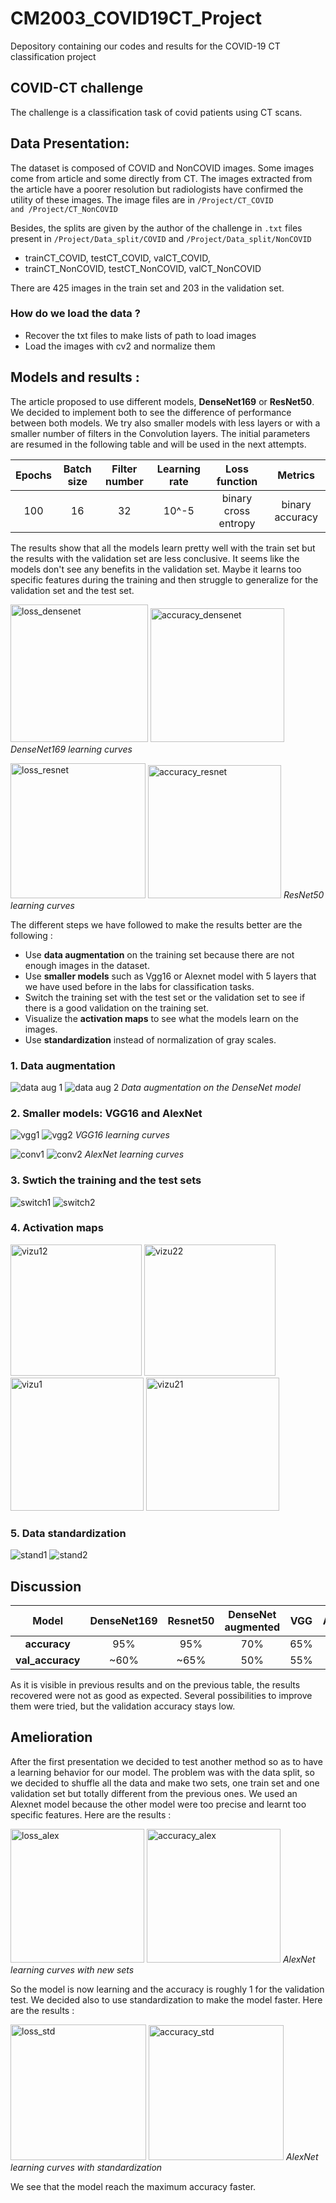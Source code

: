 # CM2003_COVID19CT_Project
Depository containing our codes and results for the COVID-19 CT classification project

## COVID-CT challenge
The challenge is a classification task of covid patients using CT scans. 

## Data Presentation:

The dataset is composed of COVID and NonCOVID images. Some images come from article and some directly from CT. The images extracted from the article have a poorer resolution but radiologists have confirmed the utility of these images. 
The image files are in <code>/Project/CT_COVID and /Project/CT_NonCOVID</code>

Besides, the splits are given by the author of the challenge in <code>.txt</code> files present in <code>/Project/Data_split/COVID</code> and <code>/Project/Data_split/NonCOVID</code>
 - trainCT_COVID, testCT_COVID, valCT_COVID,
 - trainCT_NonCOVID, testCT_NonCOVID, valCT_NonCOVID
 
There are 425 images in the train set and 203 in the validation set. 
 
 ### How do we load the data ?
 
  - Recover the txt files to make lists of path to load images
  - Load the images with cv2 and normalize them

## Models and results :
The article proposed to use different models, **DenseNet169** or **ResNet50**. We decided to implement both to see the difference of performance between both models. We try also smaller models with less layers or with a smaller number of filters in the Convolution layers. 
The initial parameters are resumed in the following table and will be used in the next attempts.

| Epochs 	| Batch size 	| Filter number 	| Learning rate 	|     Loss function    	|     Metrics     	|
|:------:	|:----------:	|:-------------:	|:-------------:	|:--------------------:	|:---------------:	|
|   100  	|     16     	|       32      	|     10^-5     	| binary cross entropy 	| binary accuracy 	|


The results show that all the models learn pretty well with the train set but the results with the validation set are less conclusive. It seems like the models don't see any benefits in the validation set. Maybe it learns too specific features during the training and then struggle to generalize for the validation set and the test set. 


<p float="left">
 
 <img width="220" alt="loss_densenet" src="https://user-images.githubusercontent.com/65956573/97592450-f6ed4880-1a00-11eb-9968-dd5ceb6d95aa.PNG"/>
 <img width="214" alt="accuracy_densenet" src="https://user-images.githubusercontent.com/65956573/97592654-2d2ac800-1a01-11eb-88c6-3fd39afb623b.PNG"/>
 <em>DenseNet169 learning curves</em>
</p>


<p float="left">
 <img width="216" alt="loss_resnet" src="https://user-images.githubusercontent.com/65956573/97629269-25354d00-1a2e-11eb-90d6-d6fcbf5fcc80.PNG"/>
 <img width="213" alt="accuracy_resnet" src="https://user-images.githubusercontent.com/65956573/97629250-1f3f6c00-1a2e-11eb-9091-b0517528ed2b.PNG"/>
 <em>ResNet50 learning curves</em>
</p>


The different steps we have followed to make the results better are the following :
 - Use <strong>data augmentation</strong> on the training set because there are not enough images in the dataset.
 - Use <strong>smaller models</strong> such as Vgg16 or Alexnet model with 5 layers that we have used before in the labs for classification tasks.
 - Switch the training set with the test set or the validation set to see if there is a good validation on the training set.
 - Visualize the <strong>activation maps</strong> to see what the models learn on the images.
 - Use <strong>standardization</strong> instead of normalization of gray scales.
 
 ### 1. Data augmentation 
 
![data aug 1](https://user-images.githubusercontent.com/26654114/97636804-f0c78e00-1a39-11eb-9f6e-8b8bafca8ceb.png) 
![data aug 2](https://user-images.githubusercontent.com/26654114/97636803-f0c78e00-1a39-11eb-9fe9-43b13e907ce0.png)
 <em> Data augmentation on the DenseNet model </em>
 
 ### 2. Smaller models: VGG16 and AlexNet 
 
 ![vgg1](https://user-images.githubusercontent.com/26654114/97636797-ef966100-1a39-11eb-9227-02021db29220.png)
 ![vgg2](https://user-images.githubusercontent.com/26654114/97636796-ef966100-1a39-11eb-9aef-707348208b8a.png)
  <em> VGG16 learning curves </em>

![conv1](https://user-images.githubusercontent.com/26654114/97640159-76e6d300-1a40-11eb-875c-0256856e5ce5.png)
![conv2](https://user-images.githubusercontent.com/26654114/97640156-75b5a600-1a40-11eb-90e1-fb16be651024.png)
<em> AlexNet learning curves </em>

 ### 3. Swtich the training and the test sets 
 
![switch1](https://user-images.githubusercontent.com/26654114/97643107-1c04aa00-1a47-11eb-8676-cb1931550b96.png)
![switch2](https://user-images.githubusercontent.com/26654114/97643104-1ad37d00-1a47-11eb-9924-9b56c89c3f93.png)

 ### 4. Activation maps 
 
 <p float="left">
  <img width="210" alt="vizu12" src="https://user-images.githubusercontent.com/26654114/97636802-f02ef780-1a39-11eb-83cd-7e1f83b2ca82.png"/>
 <img width="210" alt="vizu22" src="https://user-images.githubusercontent.com/26654114/97636799-f02ef780-1a39-11eb-8b44-c6addd3d37e4.png"/>
 <img width="213" alt="vizu1" src="https://user-images.githubusercontent.com/26654114/97636793-ef966100-1a39-11eb-8ccd-88238742eb75.png"/>
 <img width="213" alt="vizu21" src="https://user-images.githubusercontent.com/26654114/97636791-ee653400-1a39-11eb-8795-269f7867ab52.png"/>
</p>


 ### 5. Data standardization

![stand1](https://user-images.githubusercontent.com/26654114/97695970-281f5480-1aa5-11eb-9d2b-7406a99d2178.png)
![stand2](https://user-images.githubusercontent.com/26654114/97695967-2786be00-1aa5-11eb-801d-b39caeabd7fa.png)

## Discussion

| Model 	| DenseNet169 	| Resnet50 	| DenseNet augmented 	| VGG 	| AlexNet 	| AlexNet switched 	| AlexNet standardized 	|
|:-:	|:-:	|:-:	|:-:	|:-:	|:-:	|:-:	|:-:	|
| **accuracy** 	| 95% 	| 95% 	| 70% 	| 65% 	| 70% 	| 70% 	| 70% 	|
| **val_accuracy** 	| ~60% 	| ~65% 	| 50% 	| 55% 	| 52% 	| 55% 	| 52% 	|
 
As it is visible in previous results and on the previous table, the results recovered were not as good as expected.
Several possibilities to improve them were tried, but the validation accuracy stays low.
 
 ## Amelioration 
 
 After the first presentation we decided to test another method so as to have a learning behavior for our model. The problem was with the data split, so we decided to shuffle all the data and make two sets, one train set and one validation set but totally different from the previous ones. We used an Alexnet model because the other model were too precise and learnt too specific features. Here are the results :
 
 <p float="left">
 <img width="214" alt="loss_alex" src="https://user-images.githubusercontent.com/65956573/99188420-1eac1280-275c-11eb-963e-bb5eb5ff8e66.PNG">
<img width="214" alt="accuracy_alex" src="https://user-images.githubusercontent.com/65956573/99188424-2370c680-275c-11eb-967b-000bc93d15fd.PNG">
<em> AlexNet learning curves with new sets </em>

So the model is now learning and the accuracy is roughly 1 for the validation test. We decided also to use standardization to make the model faster. Here are the results :

 <p float="left">
<img width="217" alt="loss_std" src="https://user-images.githubusercontent.com/65956573/99188581-e8bb5e00-275c-11eb-9caf-54143c93b796.PNG">
<img width="216" alt="accuracy_std" src="https://user-images.githubusercontent.com/65956573/99188573-e2c57d00-275c-11eb-93a8-1629bcc29702.PNG">
<em> AlexNet learning curves with standardization </em>

We see that the model reach the maximum accuracy faster. 
